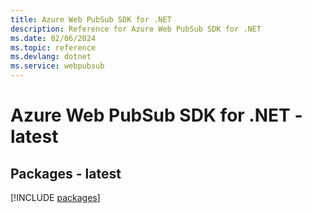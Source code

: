 ```yaml
---
title: Azure Web PubSub SDK for .NET
description: Reference for Azure Web PubSub SDK for .NET
ms.date: 02/06/2024
ms.topic: reference
ms.devlang: dotnet
ms.service: webpubsub
---
```

# Azure Web PubSub SDK for .NET - latest
## Packages - latest
[!INCLUDE [packages](web-pubsub-index.md)]